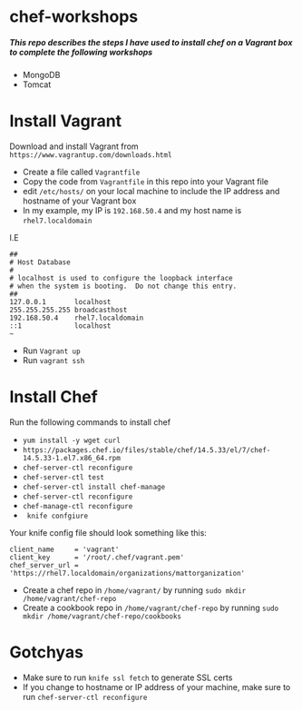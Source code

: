 # chef-workshops
##### This repo describes the steps I have used to install chef on a Vagrant box to complete the following workshops

- MongoDB
- Tomcat



# Install Vagrant
Download and install Vagrant from `https://www.vagrantup.com/downloads.html`

- Create a file called `Vagrantfile`
- Copy the code from `Vagrantfile` in this repo into your Vagrant file
- edit `/etc/hosts/` on your local machine to include the IP address and hostname of your Vagrant box
- In my example, my IP is `192.168.50.4` and my host name is  `rhel7.localdomain`

I.E

```
##
# Host Database
#
# localhost is used to configure the loopback interface
# when the system is booting.  Do not change this entry.
##
127.0.0.1       localhost
255.255.255.255 broadcasthost
192.168.50.4    rhel7.localdomain
::1             localhost
~                           

```
- Run `Vagrant up`
- Run `vagrant ssh`


# Install Chef

Run the following commands to install chef

-  `yum install -y wget curl`
-  `https://packages.chef.io/files/stable/chef/14.5.33/el/7/chef-14.5.33-1.el7.x86_64.rpm`
-  `chef-server-ctl reconfigure` 
-  `chef-server-ctl test`
-  `chef-server-ctl install chef-manage`
-  `chef-server-ctl reconfigure`
-  `chef-manage-ctl reconfigure`
-  ` knife confgiure`

Your knife config file should look something like this:

```[default]
client_name     = 'vagrant'
client_key      = '/root/.chef/vagrant.pem'
chef_server_url = 'https://rhel7.localdomain/organizations/mattorganization'
```

- Create a chef repo in `/home/vagrant/` by running `sudo mkdir /home/vagrant/chef-repo`
- Create a cookbook repo in `/home/vagrant/chef-repo` by running `sudo mkdir /home/vagrant/chef-repo/cookbooks`

# Gotchyas

- Make sure to run `knife ssl fetch` to generate SSL certs
- If you change to hostname or IP address of your machine, make sure to run `chef-server-ctl reconfigure`



